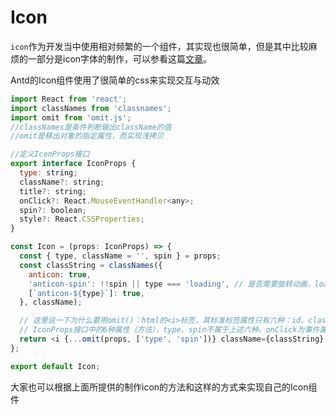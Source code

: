 # Icon 

`icon`作为开发当中使用相对频繁的一个组件，其实现也很简单，但是其中比较麻烦的一部分是icon字体的制作，可以参看这篇[文章](https://segmentfault.com/a/1190000008374352)。

Antd的Icon组件使用了很简单的css来实现交互与动效

```js
import React from 'react';
import classNames from 'classnames';  
import omit from 'omit.js';
//classNames是条件判断输出className的值
//omit是移出对象的指定属性，而实现浅拷贝

//定义IconProps接口
export interface IconProps {
  type: string;
  className?: string;
  title?: string;
  onClick?: React.MouseEventHandler<any>;
  spin?: boolean;
  style?: React.CSSProperties;
}

const Icon = (props: IconProps) => {
  const { type, className = '', spin } = props;
  const classString = classNames({
    anticon: true,
    'anticon-spin': !!spin || type === 'loading', // 是否需要旋转动画，loading这个icon是默认加上旋转动效的
    [`anticon-${type}`]: true,
  }, className);

  // 这里说一下为什么要用omit()：html的<i>标签，其标准标签属性只有六种：id、class、title、style、dir、lang。
  // IconProps接口中的6种属性（方法），type、spin不属于上述六种。onClick为事件属性，可以；
  return <i {...omit(props, ['type', 'spin'])} className={classString} />;
};

export default Icon;
```

大家也可以根据上面所提供的制作icon的方法和这样的方式来实现自己的Icon组件
